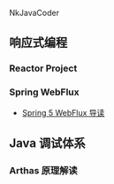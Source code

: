 NkJavaCoder


## 响应式编程

### Reactor Project

### Spring WebFlux

* [Spring 5 WebFlux 导读](https://github.com/NkJavaCoder/Java-Articles/blob/master/Spring-WebFlux/Guide-to-Spring-5-WebFlux.md)


## Java 调试体系
### Arthas 原理解读
